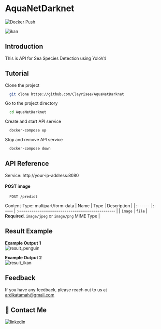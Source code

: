 # AquaNetDarknet

[![Docker Push](https://github.com/Clayrisee/AquaNetDarknet/workflows/docker-build-push/badge.svg)](https://github.com/Clayrisee/AquaNetDarknet/actions)

![ikan](https://user-images.githubusercontent.com/54859935/134394744-38dfcfb3-06db-4304-8b33-1fdd89bfd3ef.jpg)

## Introduction
This is API for Sea Species Detection using YoloV4

## Tutorial

Clone the project

```bash
  git clone https://github.com/Clayrisee/AquaNetDarknet
```

Go to the project directory

```bash
  cd AquaNetDarknet
```

Create and start API service

```bash
  docker-compose up
```

Stop and remove API service

```bash
  docker-compose down
```

  
## API Reference

Service: http://your-ip-address:8080

#### POST image

```http
  POST /predict
```
Content-Type: multipart/form-data
| Name    | Type   | Description                                         |
| :------ | :----- | :-------------------------------------------------- |
| `image` | `file` | **Required**. `image/jpeg` or `image/png` MIME Type |


## Result Example
**Example Output 1** <br/>
![result_penguin](https://user-images.githubusercontent.com/54859935/134401918-ba830813-6acc-4523-876d-490e5bdc2514.png)


**Example Output 2** <br/>
![result_ikan](https://user-images.githubusercontent.com/54859935/134402069-1d68b0af-a898-44f3-a05e-54379c852d18.jpg)


  
## Feedback

If you have any feedback, please reach out to us at ardikatamah@gmail.com

  
## 🔗 Contact Me
[![linkedin](https://img.shields.io/badge/linkedin-0A66C2?style=for-the-badge&logo=linkedin&logoColor=white)](https://www.linkedin.com/in/haikalardikatama/)

  
